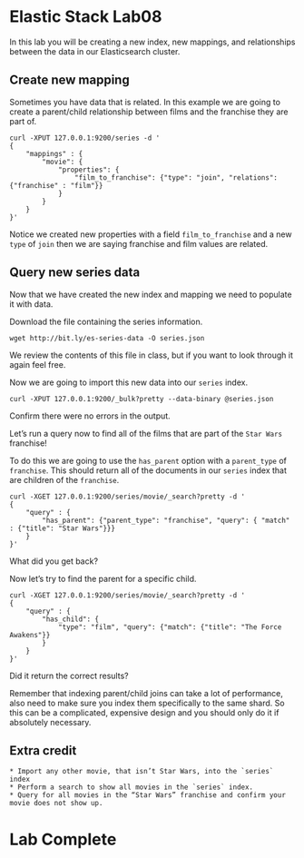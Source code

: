 # Elastic Stack Lab08
In this lab you will be creating a new index, new mappings, and relationships between the data in our Elasticsearch cluster. 

## Create new mapping 
Sometimes you have data that is related. In this example we are going to create a parent/child relationship between films and the franchise they are part of. 

```
curl -XPUT 127.0.0.1:9200/series -d '
{
    "mappings" : {
        "movie": {
            "properties": {
                "film_to_franchise": {"type": "join", "relations": {"franchise" : "film"}}
            }
        }
    }
}'
```

Notice we created new properties with a field `film_to_franchise` and a new `type` of `join` then we are saying franchise and film values are related. 

## Query new series data
Now that we have created the new index and mapping we need to populate it with data. 

Download the file containing the series information. 
```
wget http://bit.ly/es-series-data -O series.json
```

We review the contents of this file in class, but if you want to look through it again feel free. 

Now we are going to import this new data into our `series` index. 

```
curl -XPUT 127.0.0.1:9200/_bulk?pretty --data-binary @series.json
```

Confirm there were no errors in the output. 

Let’s run a query now to find all of the films that are part of the `Star Wars` franchise! 

To do this we are going to use the `has_parent` option with a `parent_type` of `franchise`. This should return all of the documents in our `series` index that are children of the `franchise`. 

```
curl -XGET 127.0.0.1:9200/series/movie/_search?pretty -d '
{
    "query" : {
        "has_parent": {"parent_type": "franchise", "query": { "match" : {"title": "Star Wars"}}}
    }
}'
```

What did you get back? 

Now let’s try to find the parent for a specific child. 
```
curl -XGET 127.0.0.1:9200/series/movie/_search?pretty -d '
{
    "query" : {
        "has_child": {
            "type": "film", "query": {"match": {"title": "The Force Awakens"}}
        }
    }
}'
```

Did it return the correct results? 

Remember that indexing parent/child joins can take a lot of performance, also need to make sure you index them specifically to the same shard. So this can be a complicated, expensive design and you should only do it if absolutely necessary. 

## Extra credit 
	* Import any other movie, that isn’t Star Wars, into the `series` index 
	* Perform a search to show all movies in the `series` index. 
	* Query for all movies in the “Star Wars” franchise and confirm your movie does not show up. 

# Lab Complete